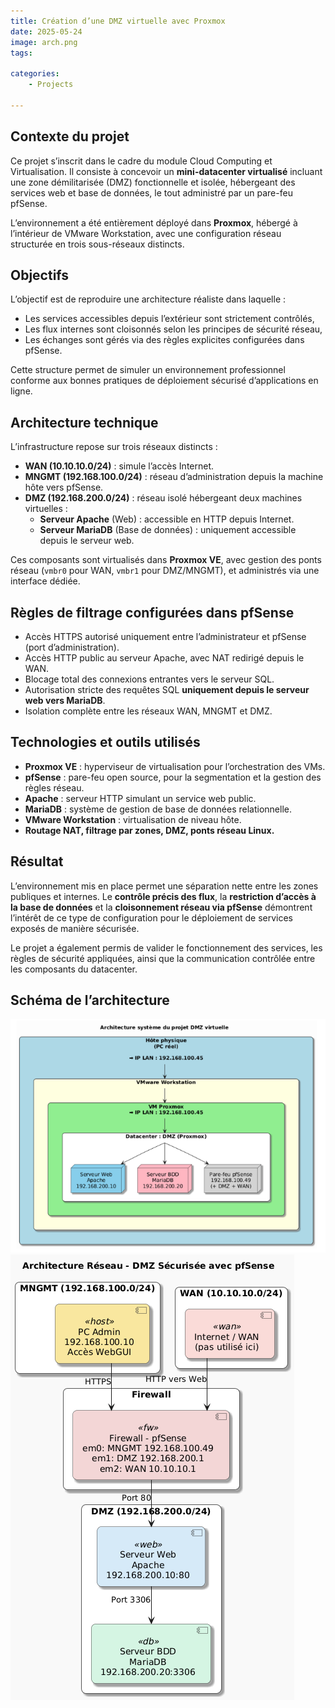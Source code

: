```yaml
---
title: Création d’une DMZ virtuelle avec Proxmox
date: 2025-05-24
image: arch.png
tags: 

categories:
    - Projects
    
---
```

## Contexte du projet

Ce projet s’inscrit dans le cadre du module Cloud Computing et Virtualisation. Il consiste à concevoir un **mini-datacenter virtualisé** incluant une zone démilitarisée (DMZ) fonctionnelle et isolée, hébergeant des services web et base de données, le tout administré par un pare-feu pfSense.

L’environnement a été entièrement déployé dans **Proxmox**, hébergé à l’intérieur de VMware Workstation, avec une configuration réseau structurée en trois sous-réseaux distincts.

## Objectifs

L’objectif est de reproduire une architecture réaliste dans laquelle :
- Les services accessibles depuis l’extérieur sont strictement contrôlés,
- Les flux internes sont cloisonnés selon les principes de sécurité réseau,
- Les échanges sont gérés via des règles explicites configurées dans pfSense.

Cette structure permet de simuler un environnement professionnel conforme aux bonnes pratiques de déploiement sécurisé d’applications en ligne.

## Architecture technique

L’infrastructure repose sur trois réseaux distincts :

- **WAN (10.10.10.0/24)** : simule l’accès Internet.
- **MNGMT (192.168.100.0/24)** : réseau d’administration depuis la machine hôte vers pfSense.
- **DMZ (192.168.200.0/24)** : réseau isolé hébergeant deux machines virtuelles :
  - **Serveur Apache** (Web) : accessible en HTTP depuis Internet.
  - **Serveur MariaDB** (Base de données) : uniquement accessible depuis le serveur web.

Ces composants sont virtualisés dans **Proxmox VE**, avec gestion des ponts réseau (`vmbr0` pour WAN, `vmbr1` pour DMZ/MNGMT), et administrés via une interface dédiée.

## Règles de filtrage configurées dans pfSense

- Accès HTTPS autorisé uniquement entre l’administrateur et pfSense (port d’administration).
- Accès HTTP public au serveur Apache, avec NAT redirigé depuis le WAN.
- Blocage total des connexions entrantes vers le serveur SQL.
- Autorisation stricte des requêtes SQL **uniquement depuis le serveur web vers MariaDB**.
- Isolation complète entre les réseaux WAN, MNGMT et DMZ.

## Technologies et outils utilisés

- **Proxmox VE** : hyperviseur de virtualisation pour l’orchestration des VMs.
- **pfSense** : pare-feu open source, pour la segmentation et la gestion des règles réseau.
- **Apache** : serveur HTTP simulant un service web public.
- **MariaDB** : système de gestion de base de données relationnelle.
- **VMware Workstation** : virtualisation de niveau hôte.
- **Routage NAT, filtrage par zones, DMZ, ponts réseau Linux.**

## Résultat

L’environnement mis en place permet une séparation nette entre les zones publiques et internes. Le **contrôle précis des flux**, la **restriction d’accès à la base de données** et la **cloisonnement réseau via pfSense** démontrent l’intérêt de ce type de configuration pour le déploiement de services exposés de manière sécurisée.

Le projet a également permis de valider le fonctionnement des services, les règles de sécurité appliquées, ainsi que la communication contrôlée entre les composants du datacenter.

## Schéma de l’architecture
![Architecture système du projet](arch.png)  ![Architecture réseau simulée](arch_cloud.png)
